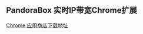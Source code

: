 ## PandoraBox 实时IP带宽Chrome扩展

[Chrome 应用商店下载地址](https://chrome.google.com/webstore/detail/pandorabox-ipbandwidth/bpehiahnedbihhmhhilnlmjehjcjlkbh)
